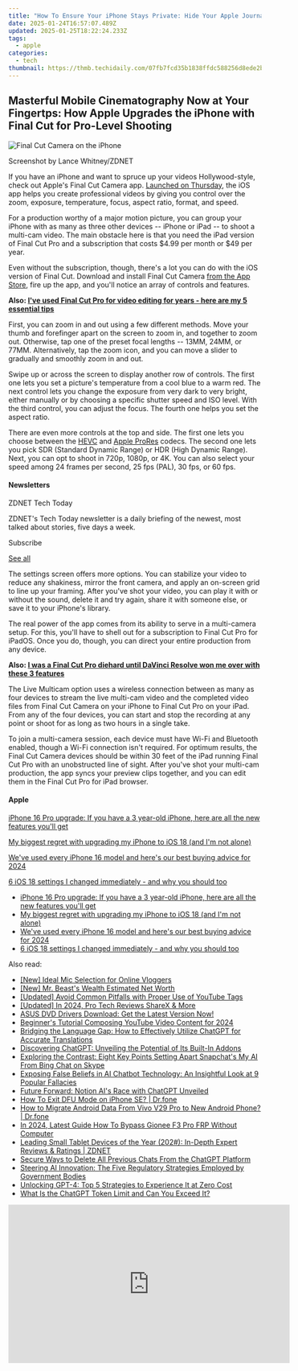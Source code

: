 ```yaml
---
title: "How To Ensure Your iPhone Stays Private: Hide Your Apple Journal From Others by Default"
date: 2025-01-24T16:57:07.489Z
updated: 2025-01-25T18:22:24.233Z
tags:
  - apple
categories:
  - tech
thumbnail: https://thmb.techidaily.com/07fb7fcd35b1838ffdc588256d8ede2b1811ae53f4a1f3aaa3fc523cba06c6cc.jpg
---
```


## Masterful Mobile Cinematography Now at Your Fingertps: How Apple Upgrades the iPhone with Final Cut for Pro-Level Shooting

![Final Cut Camera on the iPhone](https://www.zdnet.com/a/img/resize/e9a2f9a7c475f46db11c930fb9a06aa05172e1cd/2024/06/21/f9d4bbe0-0890-4033-8c8a-534db025752b/figure-top-final-cut-camera-launches-on-the-iphone.jpg?auto=webp&width=1280)

Screenshot by Lance Whitney/ZDNET

If you have an iPhone and want to spruce up your videos Hollywood-style, check out Apple's Final Cut Camera app. [Launched on Thursday](https://support.apple.com/en-la/120071), the iOS app helps you create professional videos by giving you control over the zoom, exposure, temperature, focus, aspect ratio, format, and speed.

For a production worthy of a major motion picture, you can group your iPhone with as many as three other devices -- iPhone or iPad -- to shoot a multi-cam video. The main obstacle here is that you need the iPad version of Final Cut Pro and a subscription that costs $4.99 per month or $49 per year.

Even without the subscription, though, there's a lot you can do with the iOS version of Final Cut. Download and install Final Cut Camera [from the App Store](https://apps.apple.com/us/app/final-cut-camera/id6469552837), fire up the app, and you'll notice an array of controls and features.

**Also: [I've used Final Cut Pro for video editing for years - here are my 5 essential tips](https://www.zdnet.com/home-and-office/work-life/ive-used-final-cut-pro-for-video-editing-for-years-here-are-my-5-essential-tips/)**

First, you can zoom in and out using a few different methods. Move your thumb and forefinger apart on the screen to zoom in, and together to zoom out. Otherwise, tap one of the preset focal lengths -- 13MM, 24MM, or 77MM. Alternatively, tap the zoom icon, and you can move a slider to gradually and smoothly zoom in and out.

Swipe up or across the screen to display another row of controls. The first one lets you set a picture's temperature from a cool blue to a warm red. The next control lets you change the exposure from very dark to very bright, either manually or by choosing a specific shutter speed and ISO level. With the third control, you can adjust the focus. The fourth one helps you set the aspect ratio.

There are even more controls at the top and side. The first one lets you choose between the [HEVC](https://www.zdnet.com/article/shiny-new-tech-is-hevch-265-worth-it/) and [Apple ProRes](https://www.zdnet.com/article/what-is-prores-and-why-does-apple-keep-mentioning-it/) codecs. The second one lets you pick SDR (Standard Dynamic Range) or HDR (High Dynamic Range). Next, you can opt to shoot in 720p, 1080p, or 4K. You can also select your speed among 24 frames per second, 25 fps (PAL), 30 fps, or 60 fps.

#### Newsletters

ZDNET Tech Today

ZDNET's Tech Today newsletter is a daily briefing of the newest, most talked about stories, five days a week.

 Subscribe

[See all](https://www.zdnet.com/newsletters/)

The settings screen offers more options. You can stabilize your video to reduce any shakiness, mirror the front camera, and apply an on-screen grid to line up your framing. After you've shot your video, you can play it with or without the sound, delete it and try again, share it with someone else, or save it to your iPhone's library.

The real power of the app comes from its ability to serve in a multi-camera setup. For this, you'll have to shell out for a subscription to Final Cut Pro for iPadOS. Once you do, though, you can direct your entire production from any device.

**Also: [I was a Final Cut Pro diehard until DaVinci Resolve won me over with these 3 features](https://www.zdnet.com/article/i-was-a-final-cut-pro-diehard-until-davinci-resolve-won-me-over-with-these-3-features/)**

The Live Multicam option uses a wireless connection between as many as four devices to stream the live multi-cam video and the completed video files from Final Cut Camera on your iPhone to Final Cut Pro on your iPad. From any of the four devices, you can start and stop the recording at any point or shoot for as long as two hours in a single take.

To join a multi-camera session, each device must have Wi-Fi and Bluetooth enabled, though a Wi-Fi connection isn't required. For optimum results, the Final Cut Camera devices should be within 30 feet of the iPad running Final Cut Pro with an unobstructed line of sight. After you've shot your multi-cam production, the app syncs your preview clips together, and you can edit them in the Final Cut Pro for iPad browser.

#### Apple

[iPhone 16 Pro upgrade: If you have a 3 year-old iPhone, here are all the new features you'll get](https://www.zdnet.com/article/iphone-16-pro-and-pro-max-hands-on/ "iPhone 16 Pro upgrade: If you have a 3 year-old iPhone, here are all the new features you'll get")

[My biggest regret with upgrading my iPhone to iOS 18 (and I'm not alone)](https://www.zdnet.com/article/my-biggest-regret-with-upgrading-my-iphone-to-ios-18-and-im-not-alone/ "My biggest regret with upgrading my iPhone to iOS 18 (and I'm not alone)")

[We've used every iPhone 16 model and here's our best buying advice for 2024](https://www.zdnet.com/article/iphone-16-pro-max-buying-advice-2024/ "We've used every iPhone 16 model and here's our best buying advice for 2024")

[6 iOS 18 settings I changed immediately - and why you should too](https://www.zdnet.com/article/6-ios-18-settings-i-changed-immediately-and-why-you-should-too/ "6 iOS 18 settings I changed immediately - and why you should too")

* [iPhone 16 Pro upgrade: If you have a 3 year-old iPhone, here are all the new features you'll get](https://www.zdnet.com/article/iphone-16-pro-and-pro-max-hands-on/ "iPhone 16 Pro upgrade: If you have a 3 year-old iPhone, here are all the new features you'll get")
* [My biggest regret with upgrading my iPhone to iOS 18 (and I'm not alone)](https://www.zdnet.com/article/my-biggest-regret-with-upgrading-my-iphone-to-ios-18-and-im-not-alone/ "My biggest regret with upgrading my iPhone to iOS 18 (and I'm not alone)")
* [We've used every iPhone 16 model and here's our best buying advice for 2024](https://www.zdnet.com/article/iphone-16-pro-max-buying-advice-2024/ "We've used every iPhone 16 model and here's our best buying advice for 2024")
* [6 iOS 18 settings I changed immediately - and why you should too](https://www.zdnet.com/article/6-ios-18-settings-i-changed-immediately-and-why-you-should-too/ "6 iOS 18 settings I changed immediately - and why you should too")

<ins class="adsbygoogle"
     style="display:block"
     data-ad-format="autorelaxed"
     data-ad-client="ca-pub-7571918770474297"
     data-ad-slot="1223367746"></ins>

<ins class="adsbygoogle"
     style="display:block"
     data-ad-client="ca-pub-7571918770474297"
     data-ad-slot="8358498916"
     data-ad-format="auto"
     data-full-width-responsive="true"></ins>

<span class="atpl-alsoreadstyle">Also read:</span>
<div><ul>
<li><a href="https://youtube-zero.techidaily.com/deal-mic-selection-for-online-vloggers/"><u>[New] Ideal Mic Selection for Online Vloggers</u></a></li>
<li><a href="https://youtube-help.techidaily.com/new-mr-beasts-wealth-estimated-net-worth/"><u>[New] Mr. Beast's Wealth Estimated Net Worth</u></a></li>
<li><a href="https://youtube-blog.techidaily.com/ed-avoid-common-pitfalls-with-proper-use-of-youtube-tags/"><u>[Updated] Avoid Common Pitfalls with Proper Use of YouTube Tags</u></a></li>
<li><a href="https://video-screen-grab.techidaily.com/updated-in-2024-pro-tech-reviews-sharex-and-more/"><u>[Updated] In 2024, Pro Tech Reviews ShareX & More</u></a></li>
<li><a href="https://win-amazing.techidaily.com/asus-dvd-drivers-download-get-the-latest-version-now/"><u>ASUS DVD Drivers Download: Get the Latest Version Now!</u></a></li>
<li><a href="https://youtube-tips.techidaily.com/ners-tutorial-composing-youtube-video-content-for-2024/"><u>Beginner's Tutorial Composing YouTube Video Content for 2024</u></a></li>
<li><a href="https://tech-haven.techidaily.com/bridging-the-language-gap-how-to-effectively-utilize-chatgpt-for-accurate-translations/"><u>Bridging the Language Gap: How to Effectively Utilize ChatGPT for Accurate Translations</u></a></li>
<li><a href="https://tech-haven.techidaily.com/discovering-chatgpt-unveiling-the-potential-of-its-built-in-addons/"><u>Discovering ChatGPT: Unveiling the Potential of Its Built-In Addons</u></a></li>
<li><a href="https://tech-haven.techidaily.com/exploring-the-contrast-eight-key-points-setting-apart-snapchats-my-ai-from-bing-chat-on-skype/"><u>Exploring the Contrast: Eight Key Points Setting Apart Snapchat's My AI From Bing Chat on Skype</u></a></li>
<li><a href="https://tech-haven.techidaily.com/exposing-false-beliefs-in-ai-chatbot-technology-an-insightful-look-at-9-popular-fallacies/"><u>Exposing False Beliefs in AI Chatbot Technology: An Insightful Look at 9 Popular Fallacies</u></a></li>
<li><a href="https://tech-haven.techidaily.com/future-forward-notion-ais-race-with-chatgpt-unveiled/"><u>Future Forward: Notion AI's Race with ChatGPT Unveiled</u></a></li>
<li><a href="https://blog-min.techidaily.com/how-to-exit-dfu-mode-on-iphone-se-drfone-by-drfone-ios-system-repair-ios-system-repair/"><u>How To Exit DFU Mode on iPhone SE? | Dr.fone</u></a></li>
<li><a href="https://blog-min.techidaily.com/how-to-migrate-android-data-from-vivo-v29-pro-to-new-android-phone-drfone-by-drfone-transfer-from-android-transfer-from-android/"><u>How to Migrate Android Data From Vivo V29 Pro to New Android Phone? | Dr.fone</u></a></li>
<li><a href="https://android-frp.techidaily.com/in-2024-latest-guide-how-to-bypass-gionee-f3-pro-frp-without-computer-by-drfone-android/"><u>In 2024, Latest Guide How To Bypass Gionee F3 Pro FRP Without Computer</u></a></li>
<li><a href="https://tech-savvy.techidaily.com/leading-small-tablet-devices-of-the-year-202-in-depth-expert-reviews-and-ratings-zdnet/"><u>Leading Small Tablet Devices of the Year (202#): In-Depth Expert Reviews & Ratings | ZDNET</u></a></li>
<li><a href="https://tech-haven.techidaily.com/secure-ways-to-delete-all-previous-chats-from-the-chatgpt-platform/"><u>Secure Ways to Delete All Previous Chats From the ChatGPT Platform</u></a></li>
<li><a href="https://tech-haven.techidaily.com/steering-ai-innovation-the-five-regulatory-strategies-employed-by-government-bodies/"><u>Steering AI Innovation: The Five Regulatory Strategies Employed by Government Bodies</u></a></li>
<li><a href="https://tech-haven.techidaily.com/unlocking-gpt-4-top-5-strategies-to-experience-it-at-zero-cost/"><u>Unlocking GPT-4: Top 5 Strategies to Experience It at Zero Cost</u></a></li>
<li><a href="https://tech-haven.techidaily.com/what-is-the-chatgpt-token-limit-and-can-you-exceed-it/"><u>What Is the ChatGPT Token Limit and Can You Exceed It?</u></a></li>
</ul></div>

<!-- affiliate ads begin -->
<iframe width="560" height="315" src="https://www.youtube.com/embed/B2MlLvGxMwI?si=q_blGjXyJrGtzT8d" title="YouTube video player" frameborder="0" allow="accelerometer; autoplay; clipboard-write; encrypted-media; gyroscope; picture-in-picture; web-share" referrerpolicy="strict-origin-when-cross-origin" allowfullscreen></iframe>
<!-- affiliate ads end -->

